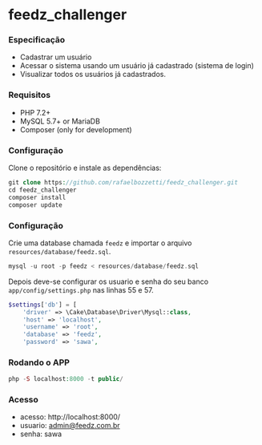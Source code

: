 # feedz_challenger


### Especificação

* Cadastrar um usuário
* Acessar o sistema usando um usuário já cadastrado (sistema de login)
* Visualizar todos os usuários já cadastrados.


### Requisitos

* PHP 7.2+
* MySQL 5.7+ or MariaDB
* Composer (only for development)



### Configuração

Clone o repositório e instale as dependências:

```php
git clone https://github.com/rafaelbozzetti/feedz_challenger.git
cd feedz_challenger
composer install
composer update
```

### Configuração

Crie uma database chamada ```feedz``` e importar o arquivo ``resources/database/feedz.sql``.

```php
mysql -u root -p feedz < resources/database/feedz.sql
```

Depois deve-se configurar os usuario e senha do seu banco ``app/config/settings.php`` nas linhas 55 e 57.

```php
$settings['db'] = [
    'driver' => \Cake\Database\Driver\Mysql::class,
    'host' => 'localhost',
    'username' => 'root',
    'database' => 'feedz',
    'password' => 'sawa',
```

### Rodando o APP

```php
php -S localhost:8000 -t public/ 
```

### Acesso
 * acesso: http://localhost:8000/
 * usuario: admin@feedz.com.br
 * senha: sawa
